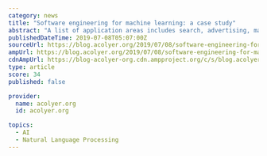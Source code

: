 ```yaml
---
category: news
title: "Software engineering for machine learning: a case study"
abstract: "A list of application areas includes search, advertising, machine translation, predicting customer purchases, voice recognition, image recognition, identifying customer leads, providing design advice for presentations and word processing documents ..."
publishedDateTime: 2019-07-08T05:07:00Z
sourceUrl: https://blog.acolyer.org/2019/07/08/software-engineering-for-machine-learning/
ampUrl: https://blog.acolyer.org/2019/07/08/software-engineering-for-machine-learning/amp/
cdnAmpUrl: https://blog-acolyer-org.cdn.ampproject.org/c/s/blog.acolyer.org/2019/07/08/software-engineering-for-machine-learning/amp/
type: article
score: 34
published: false

provider:
  name: acolyer.org
  id: acolyer.org

topics:
  - AI
  - Natural Language Processing
---
```

